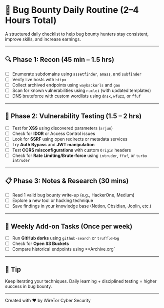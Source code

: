 # 🐞 Bug Bounty Daily Routine (2–4 Hours Total)

A structured daily checklist to help bug bounty hunters stay consistent, improve skills, and increase earnings.

---

## 🔍 Phase 1: Recon (45 min – 1.5 hrs)

- [ ] Enumerate subdomains using `assetfinder`, `amass`, and `subfinder`
- [ ] Verify live hosts with `httpx`
- [ ] Collect archived endpoints using `waybackurls` and `gau`
- [ ] Scan for known vulnerabilities using `nuclei` (with updated templates)
- [ ] DNS bruteforce with custom wordlists using `dnsx`, `wfuzz`, or `ffuf`

---

## 🧪 Phase 2: Vulnerability Testing (1.5 – 2 hrs)

- [ ] Test for **XSS** using discovered parameters (`arjun`)
- [ ] Check for **IDOR** or Access Control issues
- [ ] Look for **SSRF** using open redirects or metadata services
- [ ] Try **Auth Bypass** and **JWT manipulation**
- [ ] Test **CORS misconfigurations** with custom `Origin` headers
- [ ] Check for **Rate Limiting/Brute-force** using `intruder`, `ffuf`, or `turbo intruder`

---

## 📋 Phase 3: Notes & Research (30 mins)

- [ ] Read 1 valid bug bounty write-up (e.g., HackerOne, Medium)
- [ ] Explore a new tool or hacking technique
- [ ] Save findings in your knowledge base (Notion, Obsidian, Joplin, etc.)

---

## 🎯 Weekly Add-on Tasks (Once per week)

- [ ] Run **GitHub dorks** using `github-search` or `truffleHog`
- [ ] Check for **Open S3 Buckets**
- [ ] Compare historical endpoints using **Archive.org`

---

## 🧠 Tip

Keep iterating your techniques. Daily learning + disciplined testing = higher success in bug bounty.

---

Created with ❤️ by WireTor Cyber Security

